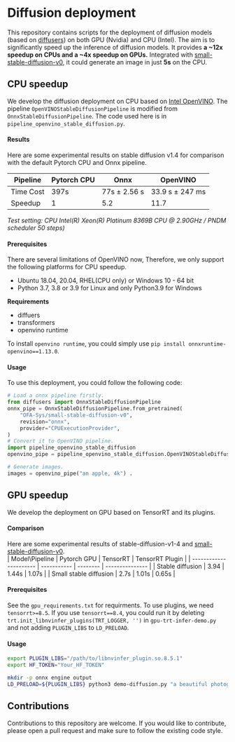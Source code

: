
# Diffusion deployment

This repository contains scripts for the deployment of diffusion models (based on [diffusers](https://github.com/huggingface/diffusers)) on both GPU (Nvidia) and CPU (Intel). The aim is to significantly speed up the inference of diffusion models. It provides **a  ~12x speedup on CPUs and a ~4x speedup on GPUs.**
Integrated with [small-stable-diffusion-v0](https://huggingface.co/OFA-Sys/small-stable-diffusion-v0/), it could generate an image in just **5s** on the CPU.  

## CPU speedup    
We develop the diffusion deployment on CPU based on [Intel OpenVINO](https://www.intel.com/content/www/us/en/developer/tools/openvino-toolkit/overview.html). The pipeline `OpenVINOStableDiffusionPipeline` is modified from `OnnxStableDiffusionPipeline`. The code used here is in `pipeline_openvino_stable_diffusion.py`.
####  Results    
Here are some experimental results on stable diffusion v1.4 for comparison with the default Pytorch CPU and Onnx pipeline.  

| Pipeline  | Pytorch CPU | Onnx         | OpenVINO        |
| --------- | ----------- | ------------ | --------------- |
| Time Cost | 397s        | 77s ± 2.56 s | 33.9 s ± 247 ms |
| Speedup   | 1           | 5.2          | 11.7            |  

*Test setting: CPU Intel(R) Xeon(R) Platinum 8369B CPU @ 2.90GHz / PNDM scheduler 50 steps)*

#### Prerequisites  
There are several limitations of OpenVINO now, Therefore, we only support the following platforms for CPU speedup.  
+ Ubuntu 18.04, 20.04, RHEL(CPU only) or Windows 10 - 64 bit
+ Python 3.7, 3.8 or 3.9 for Linux and only Python3.9 for Windows  

**Requirements**  
+ diffuers
+ transformers 
+ openvino runtime

To install `openvino runtime`, you could simply use `pip install onnxruntime-openvino==1.13.0`.
#### Usage 
To use this deployment, you could follow the following code:  
```py
# Load a onnx pipeline firstly.  
from diffusers import OnnxStableDiffusionPipeline
onnx_pipe = OnnxStableDiffusionPipeline.from_pretrained(
    "OFA-Sys/small-stable-diffusion-v0",
    revision="onnx",
    provider="CPUExecutionProvider",
)
# Convert it to OpenVINO pipeline.  
import pipeline_openvino_stable_diffusion
openvino_pipe = pipeline_openvino_stable_diffusion.OpenVINOStableDiffusionPipeline.from_onnx_pipeline(onnx_pipe)

# Generate images.
images = openvino_pipe("an apple, 4k") . 
```

## GPU speedup   

We develop the deployment on GPU based on TensorRT and its plugins. 
#### Comparison 
Here are some experimental results of stable-diffusion-v1-4 and [small-stable-diffusion-v0](https://huggingface.co/OFA-Sys/small-stable-diffusion-v0/).  
| Model\Pipeline         | Pytorch GPU | TensorRT | TensorRT Plugin |
| ---------------------- | ----------- | -------- | --------------- |
| Stable diffusion       | 3.94        | 1.44s    | 1.07s           |
| Small stable diffusion | 2.7s        | 1.01s    | 0.65s           |


#### Prerequisites   
See the `gpu_requirements.txt` for requirments. To use plugins, we need `tensorrt>=8.5`. If you use `tensorrt==8.4`, you could run it by deleting `trt.init_libnvinfer_plugins(TRT_LOGGER, '')` in `gpu-trt-infer-demo.py` and not adding `PLUGIN_LIBS` to `LD_PRELOAD`.   

#### Usage  
```sh
export PLUGIN_LIBS="/path/to/libnvinfer_plugin.so.8.5.1"
export HF_TOKEN="Your_HF_TOKEN"

mkdir -p onnx engine output
LD_PRELOAD=${PLUGIN_LIBS} python3 demo-diffusion.py "a beautiful photograph of Mt. Fuji during cherry blossom" --enable-preview-features --hf-token=$HF_TOKEN -v

```



## Contributions
Contributions to this repository are welcome. If you would like to contribute, please open a pull request and make sure to follow the existing code style.
